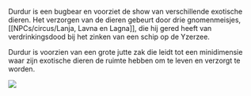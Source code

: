 Durdur is een bugbear en voorziet de show van verschillende exotische dieren. 
Het verzorgen van de dieren gebeurt door drie gnomenmeisjes, [[NPCs/circus/Lanja, Lavna en Lagna]], die hij gered heeft van verdrinkingsdood bij het zinken van een schip op de Yzerzee.

Durdur is voorzien van een grote jutte zak die leidt tot een minidimensie waar zijn exotische dieren de ruimte hebben om te leven en verzorgt te worden. 

![](img/Durdur.jpg)